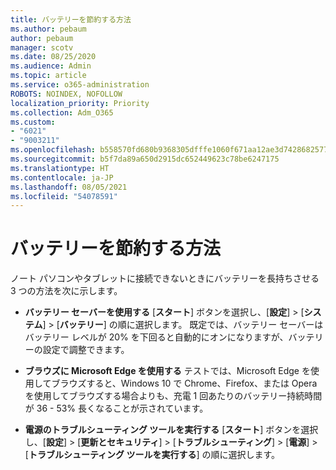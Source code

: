 ```yaml
---
title: バッテリーを節約する方法
ms.author: pebaum
author: pebaum
manager: scotv
ms.date: 08/25/2020
ms.audience: Admin
ms.topic: article
ms.service: o365-administration
ROBOTS: NOINDEX, NOFOLLOW
localization_priority: Priority
ms.collection: Adm_O365
ms.custom:
- "6021"
- "9003211"
ms.openlocfilehash: b558570fd680b9368305dfffe1060f671aa12ae3d74286825775f55ef1002c70
ms.sourcegitcommit: b5f7da89a650d2915dc652449623c78be6247175
ms.translationtype: HT
ms.contentlocale: ja-JP
ms.lasthandoff: 08/05/2021
ms.locfileid: "54078591"
---
```

# <a name="how-to-save-battery"></a>バッテリーを節約する方法

ノート パソコンやタブレットに接続できないときにバッテリーを長持ちさせる 3 つの方法を次に示します。  

- **バッテリー セーバーを使用する** [**スタート**] ボタンを選択し、[**設定**]   >   [**システム**]   >   [**バッテリー**] の順に選択します。 既定では、バッテリー セーバーはバッテリー レベルが 20% を下回ると自動的にオンになりますが、バッテリーの設定で調整できます。
    
- **ブラウズに Microsoft Edge を使用する** テストでは、Microsoft Edge を使用してブラウズすると、Windows 10 で Chrome、Firefox、または Opera を使用してブラウズする場合よりも、充電 1 回あたりのバッテリー持続時間が 36 - 53% 長くなることが示されています。
    
- **電源のトラブルシューティング ツールを実行する** [**スタート**] ボタンを選択し、[**設定**]  >  [**更新とセキュリティ**]  >  [**トラブルシューティング**]  >  [**電源**]  >  [**トラブルシューティング ツールを実行する**] の順に選択します。
